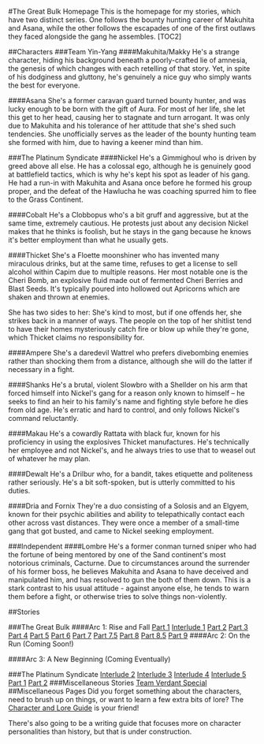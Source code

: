 #The Great Bulk Homepage
This is the homepage for my stories, which have two distinct series. One follows the bounty hunting career of Makuhita and Asana, while the other follows the escapades of one of the first outlaws they faced alongside the gang he assembles.
[TOC2]

##Characters
###Team Yin-Yang
####Makuhita/Makky
He's a strange character, hiding his background beneath a poorly-crafted lie of amnesia, the genesis of which changes with each retelling of that story. Yet, in spite of his dodginess and gluttony, he's genuinely a nice guy who simply wants the best for everyone.

####Asana
She's a former caravan guard turned bounty hunter, and was lucky enough to be born with the gift of Aura. For most of her life, she let this get to her head, causing her to stagnate and turn arrogant. It was only due to Makuhita and his tolerance of her attitude that she's shed such tendencies. She unofficially serves as the leader of the bounty hunting team she formed with him, due to having a keener mind than him.

###The Platinum Syndicate
####Nickel
He's a Gimmighoul who is driven by greed above all else. He has a colossal ego, although he is genuinely good at battlefield tactics, which is why he's kept his spot as leader of his gang. He had a run-in with Makuhita and Asana once before he formed his group proper, and the defeat of the Hawlucha he was coaching spurred him to flee to the Grass Continent.

####Cobalt
He's a Clobbopus who's a bit gruff and aggressive, but at the same time, extremely cautious. He protests just about any decision Nickel makes that he thinks is foolish, but he stays in the gang because he knows it's better employment than what he usually gets.

####Thicket
She's a Floette moonshiner who has invented many miraculous drinks, but at the same time, refuses to get a license to sell alcohol within Capim due to multiple reasons. Her most notable one is the Cheri Bomb, an explosive fluid made out of fermented Cheri Berries and Blast Seeds. It's typically poured into hollowed out Apricorns which are shaken and thrown at enemies.

She has two sides to her: She's kind to most, but if one offends her, she strikes back in a manner of ways. The people on the top of her shitlist tend to have their homes mysteriously catch fire or blow up while they're gone, which Thicket claims no responsibility for.

####Ampere
She's a daredevil Wattrel who prefers divebombing enemies rather than shocking them from a distance, although she will do the latter if necessary in a fight. 

####Shanks
He's a brutal, violent Slowbro with a Shellder on his arm that forced himself into Nickel's gang for a reason only known to himself – he seeks to find an heir to his family's name and fighting style before he dies from old age. He's erratic and hard to control, and only follows Nickel's command reluctantly.

####Makau
He's a cowardly Rattata with black fur, known for his proficiency in using the explosives Thicket manufactures. He's technically her employee and not Nickel's, and he always tries to use that to weasel out of whatever he may plan.

####Dewalt
He's a Drilbur who, for a bandit, takes etiquette and politeness rather seriously. He's a bit soft-spoken, but is utterly committed to his duties.

####Dria and Fornix
They're a duo consisting of a Solosis and an Elgyem, known for their psychic abilities and ability to telepathically contact each other across vast distances. They were once a member of a small-time gang that got busted, and came to Nickel seeking employment.

###Independent
####Lombre
He's a former conman turned sniper who had the fortune of being mentored by one of the Sand continent's most notorious criminals, Cacturne. Due to circumstances around the surrender of his former boss, he believes Makuhita and Asana to have deceived and manipulated him, and has resolved to gun the both of them down. This is a stark contrast to his usual attitude - against anyone else, he tends to warn them before a fight, or otherwise tries to solve things non-violently.

##Stories

###The Great Bulk
####Arc 1: Rise and Fall
[Part 1](https://rentry.org/GreatBulk1)
[Interlude 1](https://rentry.org/GreatBulkInter1)
[Part 2](https://rentry.org/GreatBulk2)
[Part 3](https://rentry.org/GreatBulk3)
[Part 4](https://rentry.org/GreatBulk4)
[Part 5](https://rentry.org/GreatBulk5)
[Part 6](https://rentry.org/GreatBulk6)
[Part 7](https://rentry.org/GreatBulk7)
[Part 7.5](https://rentry.org/GreatBulk7-5)
[Part 8](https://rentry.org/GreatBulk8)
[Part 8.5](https://rentry.org/GreatBulk8-5)
[Part 9](https://rentry.org/GreatBulk9)
####Arc 2: On the Run (Coming Soon!)

####Arc 3: A New Beginning (Coming Eventually)

###The Platinum Syndicate
[Interlude 2](https://rentry.org/GreatBulkInter2)
[Interlude 3](https://rentry.org/GreatBulkInter3)
[Interlude 4](https://rentry.org/GreatBulkInter4)
[Interlude 5](https://rentry.org/GreatBulkInter5)
[Part 1](https://rentry.org/Platinum1)
[Part 2](https://rentry.org/Platinum2)
###Miscellaneous Stories
[Team Verdant Special](https://rentry.org/GreatBulkSpecial1)
##Miscellaneous Pages
Did you forget something about the characters, need to brush up on things, or want to learn a few extra bits of lore? The [Character and Lore Guide](https://rentry.org/bulkguide) is your friend!

There's also going to be a writing guide that focuses more on character personalities than history, but that is under construction.